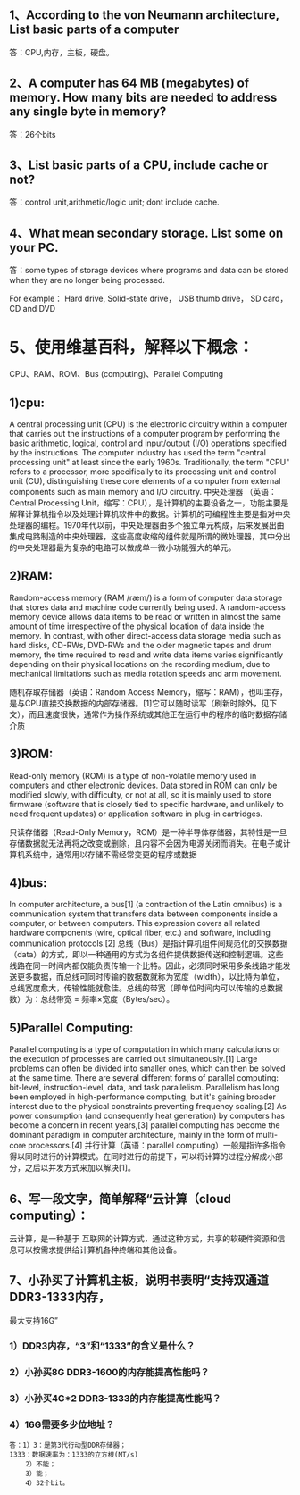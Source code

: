 ## 1、According to the von Neumann architecture, List basic parts of a computer

答：CPU,内存，主板，硬盘。

## 2、A computer has 64 MB (megabytes) of memory. How many bits are needed to address any single byte in memory?

答：26个bits

## 3、List basic parts of a CPU, include cache or not?

答：control unit,arithmetic/logic unit;
dont include cache.

## 4、What mean secondary storage. List some on your PC. 

答：some types of storage devices where programs and data can be stored when they are no longer being processed.

For example：
Hard drive,
Solid-state drive，
USB thumb drive，
SD card，
CD and DVD

# 5、使用维基百科，解释以下概念：
CPU、RAM、ROM、Bus (computing)、Parallel Computing
## 1)cpu:
A central processing unit (CPU) is the electronic circuitry within a computer that carries out the instructions of a computer program by performing the basic arithmetic, logical, control and input/output (I/O) operations specified by the instructions. The computer industry has used the term "central processing unit" at least since the early 1960s. Traditionally, the term "CPU" refers to a processor, more specifically to its processing unit and control unit (CU), distinguishing these core elements of a computer from external components such as main memory and I/O circuitry.
中央处理器 （英语：Central Processing Unit，缩写：CPU），是计算机的主要设备之一，功能主要是解释计算机指令以及处理计算机软件中的数据。计算机的可编程性主要是指对中央处理器的编程。1970年代以前，中央处理器由多个独立单元构成，后来发展出由集成电路制造的中央处理器，这些高度收缩的组件就是所谓的微处理器，其中分出的中央处理器最为复杂的电路可以做成单一微小功能强大的单元。
## 2)RAM:
Random-access memory (RAM /ræm/) is a form of computer data storage that stores data and machine code currently being used. A random-access memory device allows data items to be read or written in almost the same amount of time irrespective of the physical location of data inside the memory. In contrast, with other direct-access data storage media such as hard disks, CD-RWs, DVD-RWs and the older magnetic tapes and drum memory, the time required to read and write data items varies significantly depending on their physical locations on the recording medium, due to mechanical limitations such as media rotation speeds and arm movement.

随机存取存储器（英语：Random Access Memory，缩写：RAM），也叫主存，是与CPU直接交换数据的内部存储器。[1]它可以随时读写（刷新时除外，见下文），而且速度很快，通常作为操作系统或其他正在运行中的程序的临时数据存储介质

## 3)ROM:
Read-only memory (ROM) is a type of non-volatile memory used in computers and other electronic devices. Data stored in ROM can only be modified slowly, with difficulty, or not at all, so it is mainly used to store firmware (software that is closely tied to specific hardware, and unlikely to need frequent updates) or application software in plug-in cartridges.

只读存储器（Read-Only Memory，ROM）是一种半导体存储器，其特性是一旦存储数据就无法再将之改变或删除，且内容不会因为电源关闭而消失。在电子或计算机系统中，通常用以存储不需经常变更的程序或数据
## 4)bus:
In computer architecture, a bus[1] (a contraction of the Latin omnibus) is a communication system that transfers data between components inside a computer, or between computers. This expression covers all related hardware components (wire, optical fiber, etc.) and software, including communication protocols.[2]
总线（Bus）是指计算机组件间规范化的交换数据（data）的方式，即以一种通用的方式为各组件提供数据传送和控制逻辑。这些线路在同一时间内都仅能负责传输一个比特。因此，必须同时采用多条线路才能发送更多数据，而总线可同时传输的数据数就称为宽度（width），以比特为单位，总线宽度愈大，传输性能就愈佳。总线的带宽（即单位时间内可以传输的总数据数）为：总线带宽 = 频率×宽度（Bytes/sec）。
## 5)Parallel Computing:
Parallel computing is a type of computation in which many calculations or the execution of processes are carried out simultaneously.[1] Large problems can often be divided into smaller ones, which can then be solved at the same time. There are several different forms of parallel computing: bit-level, instruction-level, data, and task parallelism. Parallelism has long been employed in high-performance computing, but it's gaining broader interest due to the physical constraints preventing frequency scaling.[2] As power consumption (and consequently heat generation) by computers has become a concern in recent years,[3] parallel computing has become the dominant paradigm in computer architecture, mainly in the form of multi-core processors.[4]
并行计算（英语：parallel computing）一般是指许多指令得以同时进行的计算模式。在同时进行的前提下，可以将计算的过程分解成小部分，之后以并发方式来加以解决[1]。
## 6、写一段文字，简单解释“云计算（cloud computing）：
云计算，是一种基于  互联网的计算方式，通过这种方式，共享的软硬件资源和信息可以按需求提供给计算机各种终端和其他设备。

## 7、小孙买了计算机主板，说明书表明“支持双通道DDR3-1333内存，
最大支持16G”
### 1）DDR3内存，“3”和“1333”的含义是什么？
### 2）小孙买8G DDR3-1600的内存能提高性能吗？
### 3）小孙买4G*2 DDR3-1333的内存能提高性能吗？
### 4）16G需要多少位地址？

    答：1）3：是第3代行动型DDR存储器；
    1333：数据速率为：1333的立方根(MT/s)
        2）不能；
        3）能；
        4）32个bit。
